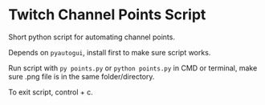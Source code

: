 # Twitch Channel Points Script

Short python script for automating channel points.

Depends on `pyautogui`, install first to make sure script works.

Run script with `py points.py` or `python points.py` in CMD or terminal, make sure .png file is in the same folder/directory.

To exit script, control + c.
